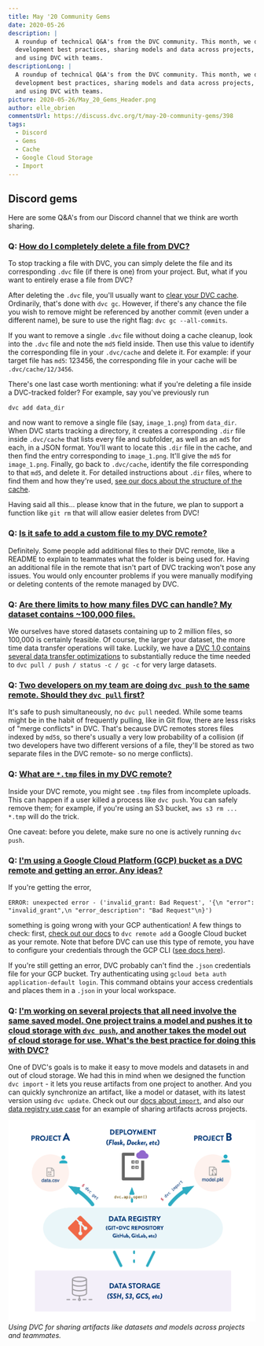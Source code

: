 ```yaml
---
title: May '20 Community Gems
date: 2020-05-26
description: |
  A roundup of technical Q&A's from the DVC community. This month, we discuss
  development best practices, sharing models and data across projects,
  and using DVC with teams.
descriptionLong: |
  A roundup of technical Q&A's from the DVC community. This month, we discuss
  development best practices, sharing models and data across projects,
  and using DVC with teams.
picture: 2020-05-26/May_20_Gems_Header.png
author: elle_obrien
commentsUrl: https://discuss.dvc.org/t/may-20-community-gems/398
tags:
  - Discord
  - Gems
  - Cache
  - Google Cloud Storage
  - Import
---
```


## Discord gems

Here are some Q&A's from our Discord channel that we think are worth sharing.

### Q: [How do I completely delete a file from DVC?](https://discord.com/channels/485586884165107732/563406153334128681/710546561498873886)

To stop tracking a file with DVC, you can simply delete the file and its
corresponding `.dvc` file (if there is one) from your project. But, what if you
want to entirely erase a file from DVC?

After deleting the `.dvc` file, you'll usually want to
[clear your DVC cache](https://dvc.org/doc/command-reference/gc#gc). Ordinarily,
that's done with `dvc gc`. However, if there's any chance the file you wish to
remove might be referenced by another commit (even under a different name), be
sure to use the right flag: `dvc gc --all-commits`.

If you want to remove a single `.dvc` file without doing a cache cleanup, look
into the `.dvc` file and note the `md5` field inside. Then use this value to
identify the corresponding file in your `.dvc/cache` and delete it. For example:
if your target file has `md5`: 123456, the corresponding file in your cache will
be `.dvc/cache/12/3456`.

There's one last case worth mentioning: what if you're deleting a file inside a
DVC-tracked folder? For example, say you've previously run

```dvc
dvc add data_dir
```

and now want to remove a single file (say, `image_1.png`) from `data_dir`. When
DVC starts tracking a directory, it creates a corresponding `.dir` file inside
`.dvc/cache` that lists every file and subfolder, as well as an `md5` for each,
in a JSON format. You'll want to locate this `.dir` file in the cache, and then
find the entry corresponding to `image_1.png`. It'll give the `md5` for
`image_1.png`. Finally, go back to `.dvc/cache`, identify the file corresponding
to that `md5`, and delete it. For detailed instructions about `.dir` files,
where to find them and how they're used,
[see our docs about the structure of the cache](https://dvc.org/doc/user-guide/dvc-internals#structure-of-cache-directory).

Having said all this... please know that in the future, we plan to support a
function like `git rm` that will allow easier deletes from DVC!

### Q: [Is it safe to add a custom file to my DVC remote?](https://discord.com/channels/485586884165107732/563406153334128681/707551737745244230https://discord.com/channels/485586884165107732/563406153334128681/707551737745244230)

Definitely. Some people add additional files to their DVC remote, like a README
to explain to teammates what the folder is being used for. Having an additional
file in the remote that isn't part of DVC tracking won't pose any issues. You
would only encounter problems if you were manually modifying or deleting
contents of the remote managed by DVC.

### Q: [Are there limits to how many files DVC can handle? My dataset contains ~100,000 files.](https://discord.com/channels/485586884165107732/563406153334128681/706538115048669274)

We ourselves have stored datasets containing up to 2 million files, so 100,000
is certainly feasible. Of course, the larger your dataset, the more time data
transfer operations will take. Luckily, we have a
[DVC 1.0 contains several data transfer optimizations](https://dvc.org/blog/dvc-3-years-and-1-0-release#data-transfer-optimizations)
to substantially reduce the time needed to `dvc pull / push / status -c / gc -c`
for very large datasets.

### Q: [Two developers on my team are doing `dvc push` to the same remote. Should they `dvc pull` first?](https://discord.com/channels/485586884165107732/563406153334128681/704211629075857468)

It's safe to push simultaneously, no `dvc pull` needed. While some teams might
be in the habit of frequently pulling, like in Git flow, there are less risks of
"merge conflicts" in DVC. That's because DVC remotes stores files indexed by
`md5`s, so there's usually a very low probability of a collision (if two
developers have two different versions of a file, they'll be stored as two
separate files in the DVC remote- so no merge conflicts).

### Q: [What are `*.tmp` files in my DVC remote?](https://discord.com/channels/485586884165107732/563406153334128681/698163554095857745)

Inside your DVC remote, you might see `.tmp` files from incomplete uploads. This
can happen if a user killed a process like `dvc push`. You can safely remove
them; for example, if you're using an S3 bucket, `aws s3 rm ... *.tmp` will do
the trick.

One caveat: before you delete, make sure no one is actively running `dvc push`.

### Q: [I'm using a Google Cloud Platform (GCP) bucket as a DVC remote and getting an error. Any ideas?](https://discord.com/channels/485586884165107732/485596304961962003/705131622537756702)

If you're getting the error,

```
ERROR: unexpected error - ('invalid_grant: Bad Request', '{\n "error": "invalid_grant",\n "error_description": "Bad Request"\n}')
```

something is going wrong with your GCP authentication! A few things to check:
first,
[check out our docs](https://dvc.org/doc/command-reference/remote/add#supported-storage-types)
to `dvc remote add` a Google Cloud bucket as your remote. Note that before DVC
can use this type of remote, you have to configure your credentials through the
GCP CLI
([see docs here](https://dvc.org/doc/command-reference/remote/add#supported-storage-types)).

If you're still getting an error, DVC probably can't find the `.json`
credentials file for your GCP bucket. Try authenticating using
`gcloud beta auth application-default login`. This command obtains your access
credentials and places them in a `.json` in your local workspace.

### Q: [I'm working on several projects that all need involve the same saved model. One project trains a model and pushes it to cloud storage with `dvc push`, and another takes the model out of cloud storage for use. What's the best practice for doing this with DVC?](https://discord.com/channels/485586884165107732/485596304961962003/708318821253120040)

One of DVC's goals is to make it easy to move models and datasets in and out of
cloud storage. We had this in mind when we designed the function `dvc import` -
it lets you reuse artifacts from one project to another. And you can quickly
synchronize an artifact, like a model or dataset, with its latest version using
`dvc update`. Check out our
[docs about `import`](https://dvc.org/doc/command-reference/import), and also
our [data registry use case](https://dvc.org/doc/use-cases/data-registries) for
an example of sharing artifacts across projects.

![](/static/uploads/images/2020-05-26/data-registry.png) _Using DVC for sharing
artifacts like datasets and models across projects and teammates._
